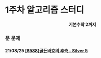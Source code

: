 # 1주차 알고리즘 스터디

<div align = center>
<b>기본수학 2까지</b>
</div>

### 푼 문제

#### 21/08/25 [[6588]골든바흐의 추측 - Silver 5](https://github.com/firemancha/Algorithm/tree/main/Baekjoon/Math/%5B6588%5D%EA%B3%A8%EB%93%A0%EB%B0%94%ED%9D%90%EC%9D%98%20%EC%B6%94%EC%B8%A1)